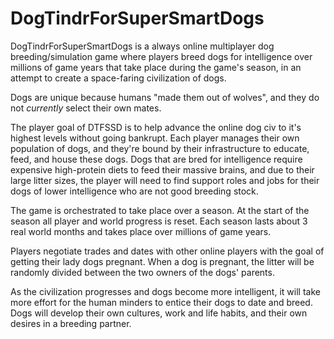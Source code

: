 # DogTindrForSuperSmartDogs

DogTindrForSuperSmartDogs is a always online multiplayer dog breeding/simulation game where players breed dogs for intelligence over millions of game years that take place during the game's season, in an attempt to create a space-faring civilization of dogs.

Dogs are unique because humans "made them out of wolves", and they do not *currently* select their own mates.

The player goal of DTFSSD is to help advance the online dog civ to it's highest levels without going bankrupt. Each player manages their own population of dogs, and they're bound by their infrastructure to educate, feed, and house these dogs. Dogs that are bred for intelligence require expensive high-protein diets to feed their massive brains, and due to their large litter sizes, the player will need to find support roles and jobs for their dogs of lower intelligence who are not good breeding stock.

The game is orchestrated to take place over a season. At the start of the season all player and world progress is reset. Each season lasts about 3 real world months and takes place over millions of game years.

Players negotiate trades and dates with other online players with the goal of getting their lady dogs pregnant. When a dog is pregnant, the litter will be randomly divided between the two owners of the dogs' parents.

As the civilization progresses and dogs become more intelligent, it will take more effort for the human minders to entice their dogs to date and breed. Dogs will develop their own cultures, work and life habits, and their own desires in a breeding partner. 
